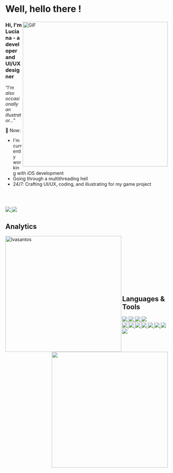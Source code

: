 # Well, hello there !

<!-- 1 -->  
<div>
  <img align="right" width="450px" alt="GIF" src="https://media.giphy.com/media/VbJeIn7jzpiTS9PczB/giphy.gif" />
  
  <p align="left" width="450px">
    <h3> Hi, I'm Luciana - a developer and UI/UX designer</h3>
    <i>"I'm also occasionally an illustrator..."</i>
  </p>
  

  💬 Now:
   - I'm currently working with iOS development
   - Going through a multithreading hell
   - 24/7: Crafting UI/UX, coding, and illustrating for my game project       

<br><br>
<!-- Links -->
  <a href="https://www.linkedin.com/in/luciana-adri%C3%A3o-87289a14b/">
      <img src="https://img.shields.io/badge/linkedin-%230077B5.svg?style=for-the-badge&logo=linkedin&logoColor=white">
  </a>
  <a href="https://www.figma.com/@lucianaadriao">
      <img src="https://img.shields.io/badge/figma-%23F24E1E.svg?style=for-the-badge&logo=figma&logoColor=white&color=b300bc">
  </a>

</div>

<!-- Analytics -->
<h2 align="Left"> Analytics </h2>
<p align=center>
  <div>
    <a href="https://github.com/denvercoder1/github-readme-streak-stats" title="Go to Source">
      <img align="left" width=360 src="https://streak-stats.demolab.com/?user=lvasantos&theme=jolly&hide_border=true" alt="lvasantos" />
    </a>
    <a href="https://github.com/anuraghazra/github-readme-stats" title="Go to Source">
      <img align="right" width=360 src="https://github-readme-stats.vercel.app/api?username=lvasantos&rank_icon=github&show_icons=true&theme=jolly&hide_border=true" />
    </a>
  </div>
  <br><br><br><br><br><br><br><br><br>
</p>


<h2 align="Left"> Languages & Tools</h2>
<p align=center>
  <div align=left>

<!-- Languages -->
<a href="https://developer.apple.com/swift/">
  <img src="https://img.shields.io/badge/swift-F54A2A?style=for-the-badge&logo=swift&logoColor=white&color=%23291b3e">
</a>
<a href="https://www.python.org/">
  <img src="https://img.shields.io/badge/python-3670A0?style=for-the-badge&logo=python&logoColor=white&color=%23291b3e">
</a>
<a href="">
  <img src="https://img.shields.io/badge/c-%2300599C.svg?style=for-the-badge&logo=c&logoColor=white&color=%23291b3e">
</a>

<!-- Tools -->
<a href="https://www.figma.com/@lucianaadriao">
  <img src="https://img.shields.io/badge/figma-%23F24E1E.svg?style=for-the-badge&logo=figma&logoColor=white&color=%23291b3e">
</a>

<br>

<a href="https://developer.apple.com/xcode/">
  <img src="https://img.shields.io/badge/Xcode-007ACC?style=for-the-badge&logo=Xcode&logoColor=white&color=%23291b3e">
</a>
<a href="https://code.visualstudio.com/">
  <img src="https://img.shields.io/badge/Visual%20Studio%20Code-0078d7.svg?style=for-the-badge&logo=visual-studio-code&logoColor=white&color=%23291b3e">
</a>
<a href="https://docs.github.com/en">
  <img src="https://img.shields.io/badge/github-%23121011.svg?style=for-the-badge&logo=github&logoColor=white&color=%23291b3e">
</a>
<a href="https://git-scm.com/doc">
  <img src="https://img.shields.io/badge/git-%23F05033.svg?style=for-the-badge&logo=git&logoColor=white&color=%23291b3e">
</a>
<a href="">
  <img src="https://img.shields.io/badge/adobe%20photoshop-%2331A8FF.svg?style=for-the-badge&logo=adobe%20photoshop&logoColor=white&color=%23291b3e">
</a>
<a href="">
  <img src="https://img.shields.io/badge/adobe%20illustrator-%23FF9A00.svg?style=for-the-badge&logo=adobe%20illustrator&logoColor=white&color=%23291b3e">
</a>
<a href="">
  <img src="https://img.shields.io/badge/Adobe%20After%20Effects-9999FF.svg?style=for-the-badge&logo=Adobe%20After%20Effects&logoColor=white&color=%23291b3e">
</a>
<a href="">
  <img src="https://img.shields.io/badge/notion-9999FF.svg?style=for-the-badge&logo=notion&logoColor=white&color=%23291b3e">
</a>

  </div>
  <br><br>
</p>
  <br>

<!--


Apps at apple Store:
https://img.shields.io/badge/App_Store-0D96F6?style=for-the-badge&logo=app-store&logoColor=white

Behance, just in case:
https://img.shields.io/badge/Behance-1769ff?style=for-the-badge&logo=behance&logoColor=white








